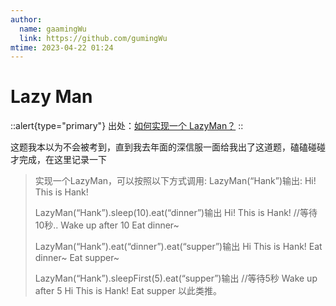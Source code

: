```yaml
---
author:
  name: gaamingWu
  link: https://github.com/gumingWu
mtime: 2023-04-22 01:24
---
```


# Lazy Man

::alert{type="primary"}
出处：[如何实现一个 LazyMan？](https://juejin.cn/post/6844903791188246541)
::


这题我本以为不会被考到，直到我去年面的深信服一面给我出了这道题，磕磕碰碰才完成，在这里记录一下

> 实现一个LazyMan，可以按照以下方式调用:
> LazyMan(“Hank”)输出:
> Hi! This is Hank!
> 
> LazyMan(“Hank”).sleep(10).eat(“dinner”)输出
> Hi! This is Hank!
> //等待10秒..
> Wake up after 10
> Eat dinner~
> 
> LazyMan(“Hank”).eat(“dinner”).eat(“supper”)输出
> Hi This is Hank!
> Eat dinner~
> Eat supper~
> 
> LazyMan(“Hank”).sleepFirst(5).eat(“supper”)输出
> //等待5秒
> Wake up after 5
> Hi This is Hank!
> Eat supper
> 以此类推。

